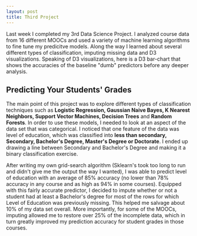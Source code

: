 ```yaml
---
layout: post
title: Third Project
---
```


Last week I completed my 3rd Data Science Project.  I analyzed course data from 16 different MOOCs and used a variety of machine learning algorithms to fine tune my predicitve models.  Along the way I learned about several different types of classification, imputing missing data and D3 visualizations.  Speaking of D3 visualizations, here is a D3 bar-chart that shows the accuracies of the baseline "dumb" predictors before any deeper analysis.


## Predicting Your Students' Grades

<script>var margin = {top: 50, right: 50, bottom: 150, left: 40}, width = 1050 - margin.left - margin.right, height = 500 - margin.top - margin.bottom; var x0 = d3.scale.ordinal() .rangeRoundBands([0, width], .1); var x1 = d3.scale.ordinal(); var y = d3.scale.linear() .range([height, 0]); var formatPercent = d3.format(".0%"); var color = d3.scale.ordinal() .range(["#98abc5", 'white', "#7b6888", "#6b486b", "#a05d56", "#d0743c", "#ff8c00"]); var xAxis = d3.svg.axis() .scale(x0) .orient("bottom"); var yAxis = d3.svg.axis() .scale(y) .orient("left") .tickFormat(d3.format(".2s")); var tip = d3.tip() .attr('class', 'd3-tip') .offset([-10, 0]) .html(function(d) { return "<strong>Accuracy:</strong> <span style='color:red'>" + Math.round(d.value) + "</span><strong> %</strong>"; }) var svg = d3.select("body").append("svg") .attr("width", width + margin.left + margin.right) .attr("height", height + margin.top + margin.bottom) .append("g") .attr("transform", "translate(" + margin.left + "," + margin.top + ")"); d3.csv("comp.csv", function(error, data) { if (error) throw error; var modelNames = d3.keys(data[0]).filter(function(key) { return key == "Base"; }); data.forEach(function(d) { d.scores = modelNames.map(function(name) { return {name: name, value: +d[name]}; }); }); x0.domain(data.map(function(d) { return d.Class; })); x1.domain(modelNames).rangeRoundBands([0, x0.rangeBand()]); y.domain([0, d3.max(data, function(d) { return d3.max(d.scores, function(d) { return d.value; }); })]); svg.append("g") svg.append("g") .attr("class", "x axis") .attr("transform", "translate(0," + height + ")") .call(xAxis) .selectAll("text") .style("text-anchor", "end") .attr("dx", "-.8em") .attr("dy", ".15em") .attr("transform", function(d) { return "rotate(-65)" }); svg.call(tip); svg.append("g") .attr("class", "y axis") .call(yAxis) .append("text") .attr("transform", "rotate(-90)") .attr("y", 6) .attr("dy", ".71em") .style("text-anchor", "end") .text("Accuracy Score"); var Class = svg.selectAll(".Class") .data(data) .enter().append("g") .attr("class", "g") .attr("transform", function(d) { return "translate(" + x0(d.Class) + ",0)"; }); Class.selectAll("rect") .data(function(d) { return d.scores; }) .enter().append("rect") .attr("width", x1.rangeBand()) .attr("x", function(d) { return x1(d.name); }) .attr("y", function(d) { return y(d.value); }) .attr('id', function(d) {return d.name;}) .attr("class", "bar") .attr("height", function(d) { return height - y(d.value); }) .on('mouseover', tip.show) .on('mouseout', tip.hide) .on("click", animate); var legend = svg.selectAll(".legend") .data(modelNames.slice().reverse()) .enter().append("g") .attr("class", "legend") .attr("transform", function(d, i) { return "translate(0," + i * 20 + ")"; }); legend.append("rect") .attr("x", width + 40) .attr("width", 10) .attr("height", 10) .attr('id', function(d) {return d.name;}) .style("fill", color); legend.append("text") .attr("x", width + 30) .attr("y", 5) .attr("dy", ".35em") .style("text-anchor", "end") .text(function(d) { return d; }); function animate() { d3.select(this).transition() .duration(500) .ease('elastic') .attr("y", function(d) { return y(d.value + 20); }) .attr("height", function(d) { return height - y(d.value+20); }) .transition() .delay(500) .attr("y", function(d) { return y(d.value); }) .attr("height", function(d) { return height - y(d.value); }) }; function somethingCool() { d3.select(this) .attr("height", function(d) { return height - y(d.value); }) .on('mouseover', tip.show) .on('mouseout', tip.hide) .transition() .duration(5000) .ease("elastic") .delay(100) .style("fill", "#7b6888") .style("stroke-width","0em"); } d3.selectAll("#G-Model").on("mouseover",somethingCool); });</script>


The main point of this project was to explore different types of classification techniques such as **Logistic Regression, Gaussian Naive Bayes, K Nearest Neighbors, Support Vector Machines, Decision Trees** and **Random Forests**.  In order to use these models, I needed to look at an aspect of the data set that was categorical.  I noticed that one feature of the data was level of education, which was classified into **less than secondary, Secondary, Bachelor's Degree, Master's Degree or Doctorate**.  I ended up drawing a line between Secondary and Bachelor's Degree and making it a binary classification exercise.  

After writing my own grid-search algorithm (Sklearn's took too long to run and didn't give me the output the way I wanted), I was able to predict level of education with an average of 85% accuracy (no lower than 78% accuracy in any course and as high as 94% in some courses).  Equipped with this fairly accurate predictor, I decided to impute whether or not a student had at least a Bachelor's degree for most of the rows for which Level of Education was previously missing.  This helped me salvage about 10% of my data set overall.  More importantly, for some of the MOOCs, imputing allowed me to restore over 25% of the incomplete data, which in turn greatly improved my prediction accuracy for student grades in those courses.


